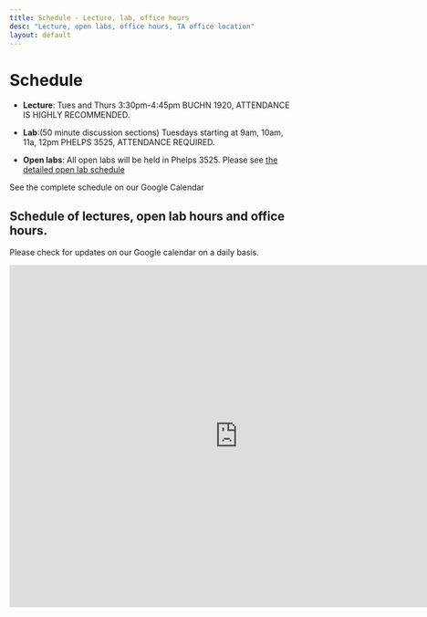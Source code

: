 ```yaml
---
title: Schedule - Lecture, lab, office hours
desc: "Lecture, open labs, office hours, TA office location"
layout: default
---
```


# Schedule <a name="schedule"></a>

* **Lecture**: Tues and Thurs 3:30pm-4:45pm BUCHN 1920, ATTENDANCE IS HIGHLY RECOMMENDED.
* **Lab**:(50 minute discussion sections) Tuesdays starting at 9am, 10am, 11a, 12pm PHELPS 3525, ATTENDANCE REQUIRED.

* **Open labs**: All open labs will be held in Phelps 3525. Please see [the detailed open lab schedule](/info/cs16_open_lab_hours/)

See the complete schedule on our Google Calendar

## Schedule of lectures, open lab hours and office hours.

Please check for updates on our Google calendar on a daily basis.

<iframe src="https://calendar.google.com/calendar/embed?mode=WEEK&amp;height=600&amp;wkst=1&amp;bgcolor=%23FFFFFF&amp;src=ucsb.edu_j2vch03fog4ik0gmt2a4tntt58%40group.calendar.google.com&amp;color=%23182C57&amp;ctz=America%2FLos_Angeles" style="border-width:0" width="800" height="600" frameborder="0" scrolling="no"></iframe>


